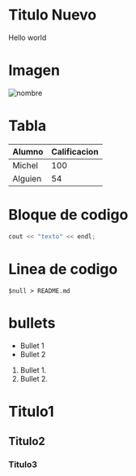 ﻿# Titulo Nuevo
Hello world
# Imagen
![nombre](https://cdn-media-1.freecodecamp.org/images/1*TnsFDs-DEye722CrQXjv8w.png)


# Tabla
| Alumno | Calificacion |
| ------ | -- |
| Michel | 100| 
| Alguien| 54| 

# Bloque de codigo
```C++
cout << "texto" << endl;
```
# Linea de codigo
`$null > README.md`


# bullets
* Bullet 1
* Bullet 2

1. Bullet 1.
2. Bullet 2.

<h1>Titulo1 </h1>
<h2>Titulo2 </h2>

<h3>Titulo3 </h3>

